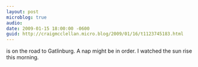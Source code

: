 ```yaml
---
layout: post
microblog: true
audio: 
date: 2009-01-15 18:00:00 -0600
guid: http://craigmcclellan.micro.blog/2009/01/16/t1123745183.html
---
```

is on the road to Gatlinburg. A nap might be in order. I watched the sun rise this morning.
